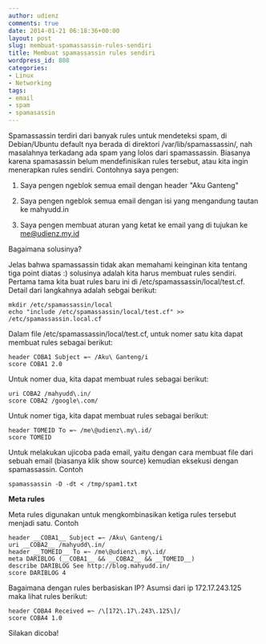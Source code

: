 ```yaml
---
author: udienz
comments: true
date: 2014-01-21 06:18:36+00:00
layout: post
slug: membuat-spamassassin-rules-sendiri
title: Membuat spamassassin rules sendiri
wordpress_id: 808
categories:
- Linux
- Networking
tags:
- email
- spam
- spamasassin
---
```


Spamassassin terdiri dari banyak rules untuk mendeteksi spam, di Debian/Ubuntu default nya berada di direktori /var/lib/spamassassin/, nah masalahnya terkadang ada spam yang lolos dari spamassassin. Biasanya karena spamasassin belum mendefinisikan rules tersebut, atau kita ingin menerapkan rules sendiri. Contohnya saya pengen:



	
  1. Saya pengen ngeblok semua email dengan header "Aku Ganteng"

	
  2. Saya pengen ngeblok semua email dengan isi yang mengandung tautan ke mahyudd.in

	
  3. Saya pengen membuat aturan yang ketat ke email yang di tujukan ke me@udienz.my.id


Bagaimana solusinya?

Jelas bahwa spamassassin tidak akan memahami keinginan kita tentang tiga point diatas :) solusinya adalah kita harus membuat rules sendiri. Pertama tama kita buat rules baru ini di /etc/spamassassin/local/test.cf. Detail dari langkahnya adalah sebgai berikut:

    
    mkdir /etc/spamassassin/local
    echo "include /etc/spamassassin/local/test.cf" >> /etc/spamassassin.local.cf


Dalam file /etc/spamassassin/local/test.cf, untuk nomer satu kita dapat membuat rules sebagai berikut:

    
    header COBA1 Subject =~ /Aku\ Ganteng/i
    score COBA1 2.0


Untuk nomer dua, kita dapat membuat rules sebagai berikut:

    
    uri COBA2 /mahyudd\.in/
    score COBA2 /google\.com/


Untuk nomer tiga, kita dapat membuat rules sebagai berikut:

    
    header TOMEID To =~ /me\@udienz\.my\.id/
    score TOMEID


Untuk melakukan ujicoba pada email, yaitu dengan cara membuat file dari sebuah email (biasanya klik show source) kemudian eksekusi dengan spamassassin. Contoh

    
    spamassassin -D -dt < /tmp/spam1.txt


**Meta rules**

Meta rules digunakan untuk mengkombinasikan ketiga rules tersebut menjadi satu. Contoh

    
    header __COBA1__ Subject =~ /Aku\ Ganteng/i
    uri __COBA2__ /mahyudd\.in/
    header __TOMEID__ To =~ /me\@udienz\.my\.id/
    meta DARIBLOG (__COBA1__ && __COBA2__ && __TOMEID__)
    describe DARIBLOG See http://blog.mahyudd.in/
    score DARIBLOG 4



Bagaimana dengan rules berbasiskan IP? Asumsi dari ip 172.17.243.125 maka lihat rules berikut:

    
    header COBA4 Received =~ /\[172\.17\.243\.125\]/
    score COBA4 1.0
    



Silakan dicoba!
